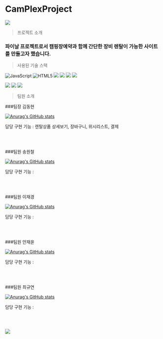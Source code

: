 # CamPlexProject


<img src="https://capsule-render.vercel.app/api?type=waving&color=3CB371&height=150&section=header&text='CamPlexProject'&fontSize=20" />

>프로젝트 소개
<h3>파이날 프로젝트로서 캠핑장예약과 함께 간단한 장비 렌탈이 가능한 사이트를 만들고자 했습니다.</h3>


>사용된 기술 스택
<p>
  <img alt="JavaScript" src="https://img.shields.io/badge/JavaScript-F7DF1E?style=for-the-badge&logo=JavaScript&logoColor=white">
  <img alt="HTML5" src="https://img.shields.io/badge/HTML5-E34F26?style=for-the-badge&logo=html5&logoColor=white">
  <img src="https://img.shields.io/badge/CSS3-1572B6?style=for-the-badge&logo=css3&logoColor=white">
  <img src="https://img.shields.io/badge/Java-ED8B00?style=for-the-badge&logo=openjdk&logoColor=white">
  <img src="https://img.shields.io/badge/Spring-6DB33F?style=for-the-badge&logo=spring&logoColor=white">
  <img src="https://img.shields.io/badge/Amazon_AWS-232F3E?style=for-the-badge&logo=amazon-aws&logoColor=white">
</p>
<p>
  <img src="https://img.shields.io/badge/p5%20js-ED225D?style=for-the-badge&logo=p5dotjs&logoColor=white">
  <img src="https://img.shields.io/badge/Eclipse-2C2255?style=for-the-badge&logo=eclipse&logoColor=white">
  <img src="https://img.shields.io/badge/Visual_Studio_Code-0078D4?style=for-the-badge&logo=visual%20studio%20code&logoColor=white">
  
</p>

>팀원 소개

###팀장 김동현

[![Anurag's GitHub stats](https://github-readme-stats.vercel.app/api?username=kdhleppa)](https://github.com/anuraghazra/github-readme-stats)

담당 구현 기능 : 렌탈상품 상세보기, 장바구니, 위시리스트, 결제

<br><br>
<p></p>

###팀원 송원철

[![Anurag's GitHub stats](https://github-readme-stats.vercel.app/api?username=songt110)](https://github.com/anuraghazra/github-readme-stats)

담당 구현 기능 : 

<br><br>
<p></p>

###팀원 이재경

[![Anurag's GitHub stats](https://github-readme-stats.vercel.app/api?username=Jakelee0424 )](https://github.com/anuraghazra/github-readme-stats)

담당 구현 기능 : 

<br><br>
<p></p>

###팀원 안재윤

[![Anurag's GitHub stats](https://github-readme-stats.vercel.app/api?username=ahnjaeyoun )](https://github.com/anuraghazra/github-readme-stats)

담당 구현 기능 : 

<br><br>
<p></p>

###팀원 최규연

[![Anurag's GitHub stats](https://github-readme-stats.vercel.app/api?username=rbdus0515 )](https://github.com/anuraghazra/github-readme-stats)

담당 구현 기능 : 

<br><br>
<p></p>

<img src="https://capsule-render.vercel.app/api?type=waving&color=3CB371&height=150&section=footer&text='final'&fontSize=20" />
